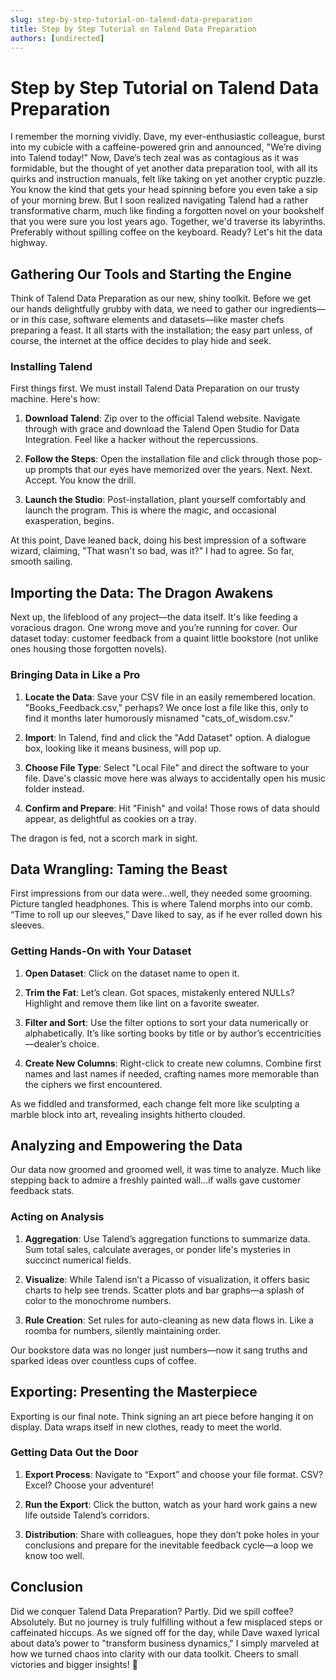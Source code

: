 ```yaml
---
slug: step-by-step-tutorial-on-talend-data-preparation
title: Step by Step Tutorial on Talend Data Preparation
authors: [undirected]
---
```



# Step by Step Tutorial on Talend Data Preparation

I remember the morning vividly. Dave, my ever-enthusiastic colleague, burst into my cubicle with a caffeine-powered grin and announced, "We’re diving into Talend today!" Now, Dave’s tech zeal was as contagious as it was formidable, but the thought of yet another data preparation tool, with all its quirks and instruction manuals, felt like taking on yet another cryptic puzzle. You know the kind that gets your head spinning before you even take a sip of your morning brew. But I soon realized navigating Talend had a rather transformative charm, much like finding a forgotten novel on your bookshelf that you were sure you lost years ago. Together, we'd traverse its labyrinths. Preferably without spilling coffee on the keyboard. Ready? Let's hit the data highway.

## Gathering Our Tools and Starting the Engine

Think of Talend Data Preparation as our new, shiny toolkit. Before we get our hands delightfully grubby with data, we need to gather our ingredients—or in this case, software elements and datasets—like master chefs preparing a feast. It all starts with the installation; the easy part unless, of course, the internet at the office decides to play hide and seek.

### Installing Talend

First things first. We must install Talend Data Preparation on our trusty machine. Here's how:

1. **Download Talend**: Zip over to the official Talend website. Navigate through with grace and download the Talend Open Studio for Data Integration. Feel like a hacker without the repercussions.
   
2. **Follow the Steps**: Open the installation file and click through those pop-up prompts that our eyes have memorized over the years. Next. Next. Accept. You know the drill.

3. **Launch the Studio**: Post-installation, plant yourself comfortably and launch the program. This is where the magic, and occasional exasperation, begins.

At this point, Dave leaned back, doing his best impression of a software wizard, claiming, "That wasn't so bad, was it?" I had to agree. So far, smooth sailing.

## Importing the Data: The Dragon Awakens

Next up, the lifeblood of any project—the data itself. It's like feeding a voracious dragon. One wrong move and you’re running for cover. Our dataset today: customer feedback from a quaint little bookstore (not unlike ones housing those forgotten novels).

### Bringing Data in Like a Pro

1. **Locate the Data**: Save your CSV file in an easily remembered location. "Books_Feedback.csv," perhaps? We once lost a file like this, only to find it months later humorously misnamed "cats_of_wisdom.csv."

2. **Import**: In Talend, find and click the "Add Dataset" option. A dialogue box, looking like it means business, will pop up.

3. **Choose File Type**: Select "Local File" and direct the software to your file. Dave's classic move here was always to accidentally open his music folder instead. 

4. **Confirm and Prepare**: Hit "Finish" and voila! Those rows of data should appear, as delightful as cookies on a tray. 

The dragon is fed, not a scorch mark in sight.

## Data Wrangling: Taming the Beast

First impressions from our data were...well, they needed some grooming. Picture tangled headphones. This is where Talend morphs into our comb. “Time to roll up our sleeves,” Dave liked to say, as if he ever rolled down his sleeves.

### Getting Hands-On with Your Dataset

1. **Open Dataset**: Click on the dataset name to open it.

2. **Trim the Fat**: Let’s clean. Got spaces, mistakenly entered NULLs? Highlight and remove them like lint on a favorite sweater.

3. **Filter and Sort**: Use the filter options to sort your data numerically or alphabetically. It’s like sorting books by title or by author’s eccentricities—dealer’s choice.

4. **Create New Columns**: Right-click to create new columns. Combine first names and last names if needed, crafting names more memorable than the ciphers we first encountered.

As we fiddled and transformed, each change felt more like sculpting a marble block into art, revealing insights hitherto clouded.

## Analyzing and Empowering the Data

Our data now groomed and groomed well, it was time to analyze. Much like stepping back to admire a freshly painted wall...if walls gave customer feedback stats.

### Acting on Analysis

1. **Aggregation**: Use Talend’s aggregation functions to summarize data. Sum total sales, calculate averages, or ponder life's mysteries in succinct numerical fields.

2. **Visualize**: While Talend isn’t a Picasso of visualization, it offers basic charts to help see trends. Scatter plots and bar graphs—a splash of color to the monochrome numbers.

3. **Rule Creation**: Set rules for auto-cleaning as new data flows in. Like a roomba for numbers, silently maintaining order.

Our bookstore data was no longer just numbers—now it sang truths and sparked ideas over countless cups of coffee.

## Exporting: Presenting the Masterpiece

Exporting is our final note. Think signing an art piece before hanging it on display. Data wraps itself in new clothes, ready to meet the world.

### Getting Data Out the Door

1. **Export Process**: Navigate to “Export” and choose your file format. CSV? Excel? Choose your adventure!

2. **Run the Export**: Click the button, watch as your hard work gains a new life outside Talend’s corridors.

3. **Distribution**: Share with colleagues, hope they don’t poke holes in your conclusions and prepare for the inevitable feedback cycle—a loop we know too well.

## Conclusion

Did we conquer Talend Data Preparation? Partly. Did we spill coffee? Absolutely. But no journey is truly fulfilling without a few misplaced steps or caffeinated hiccups. As we signed off for the day, while Dave waxed lyrical about data’s power to "transform business dynamics," I simply marveled at how we turned chaos into clarity with our data toolkit. Cheers to small victories and bigger insights! 🚀